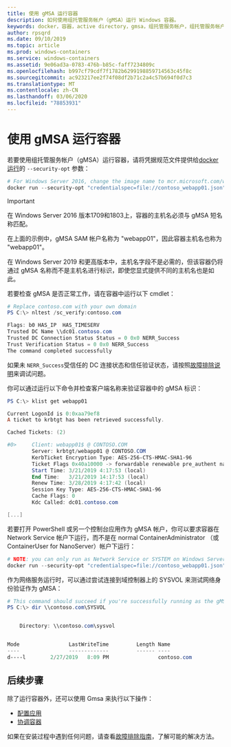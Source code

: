 ```yaml
---
title: 使用 gMSA 运行容器
description: 如何使用组托管服务帐户（gMSA）运行 Windows 容器。
keywords: docker，容器，active directory，gmsa，组托管服务帐户，组托管服务帐户
author: rpsqrd
ms.date: 09/10/2019
ms.topic: article
ms.prod: windows-containers
ms.service: windows-containers
ms.assetid: 9e06ad3a-0783-476b-b85c-faff7234809c
ms.openlocfilehash: b997cf79cdf7f1782b6299198859714563c45f8c
ms.sourcegitcommit: ac923217ee2f74f08df2b71c2a4c57b694f0d7c3
ms.translationtype: MT
ms.contentlocale: zh-CN
ms.lasthandoff: 03/06/2020
ms.locfileid: "78853931"
---
```

# <a name="run-a-container-with-a-gmsa"></a>使用 gMSA 运行容器

若要使用组托管服务帐户（gMSA）运行容器，请将凭据规范文件提供给[docker 运行](https://docs.docker.com/engine/reference/run)的 `--security-opt` 参数：

```powershell
# For Windows Server 2016, change the image name to mcr.microsoft.com/windows/servercore:ltsc2016
docker run --security-opt "credentialspec=file://contoso_webapp01.json" --hostname webapp01 -it mcr.microsoft.com/windows/servercore:ltsc2019 powershell
```

>[!IMPORTANT]
>在 Windows Server 2016 版本1709和1803上，容器的主机名必须与 gMSA 短名称匹配。

在上面的示例中，gMSA SAM 帐户名称为 "webapp01"，因此容器主机名也称为 "webapp01"。

在 Windows Server 2019 和更高版本中，主机名字段不是必需的，但该容器仍将通过 gMSA 名称而不是主机名进行标识，即使您显式提供不同的主机名也是如此。

若要检查 gMSA 是否正常工作，请在容器中运行以下 cmdlet：

```powershell
# Replace contoso.com with your own domain
PS C:\> nltest /sc_verify:contoso.com

Flags: b0 HAS_IP  HAS_TIMESERV
Trusted DC Name \\dc01.contoso.com
Trusted DC Connection Status Status = 0 0x0 NERR_Success
Trust Verification Status = 0 0x0 NERR_Success
The command completed successfully
```

如果未 `NERR_Success`受信任的 DC 连接状态和信任验证状态，请按照[故障排除说明](gmsa-troubleshooting.md#check-the-container)来调试问题。

你可以通过运行以下命令并检查客户端名称来验证容器中的 gMSA 标识：

```powershell
PS C:\> klist get webapp01

Current LogonId is 0:0xaa79ef8
A ticket to krbtgt has been retrieved successfully.

Cached Tickets: (2)

#0>     Client: webapp01$ @ CONTOSO.COM
        Server: krbtgt/webapp01 @ CONTOSO.COM
        KerbTicket Encryption Type: AES-256-CTS-HMAC-SHA1-96
        Ticket Flags 0x40a10000 -> forwardable renewable pre_authent name_canonicalize
        Start Time: 3/21/2019 4:17:53 (local)
        End Time:   3/21/2019 14:17:53 (local)
        Renew Time: 3/28/2019 4:17:42 (local)
        Session Key Type: AES-256-CTS-HMAC-SHA1-96
        Cache Flags: 0
        Kdc Called: dc01.contoso.com

[...]
```

若要打开 PowerShell 或另一个控制台应用作为 gMSA 帐户，你可以要求容器在 Network Service 帐户下运行，而不是在 normal ContainerAdministrator （或 ContainerUser for NanoServer）帐户下运行：

```powershell
# NOTE: you can only run as Network Service or SYSTEM on Windows Server 1709 and later
docker run --security-opt "credentialspec=file://contoso_webapp01.json" --hostname webapp01 --user "NT AUTHORITY\NETWORK SERVICE" -it mcr.microsoft.com/windows/servercore:ltsc2019 powershell
```

作为网络服务运行时，可以通过尝试连接到域控制器上的 SYSVOL 来测试网络身份验证作为 gMSA：

```powershell
# This command should succeed if you're successfully running as the gMSA
PS C:\> dir \\contoso.com\SYSVOL


    Directory: \\contoso.com\sysvol


Mode                LastWriteTime         Length Name
----                -------------         ------ ----
d----l        2/27/2019   8:09 PM                contoso.com
```

## <a name="next-steps"></a>后续步骤

除了运行容器外，还可以使用 Gmsa 来执行以下操作：

- [配置应用](gmsa-configure-app.md)
- [协调容器](gmsa-orchestrate-containers.md)

如果在安装过程中遇到任何问题，请查看[故障排除指南](gmsa-troubleshooting.md)，了解可能的解决方法。
